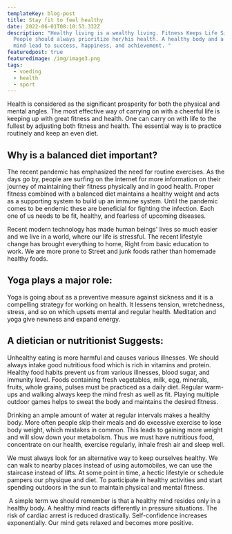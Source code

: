 ```yaml
---
templateKey: blog-post
title: Stay fit to feel healthy
date: 2022-06-01T08:10:53.332Z
description: "Healthy living is a wealthy living. Fitness Keeps Life Simple.
  People should always prioritize her/his health. A healthy body and a happy
  mind lead to success, happiness, and achievement. "
featuredpost: true
featuredimage: /img/image3.png
tags:
  - voeding
  - health
  - sport
---
```

Health is considered as the significant prosperity for both the physical and mental angles. The most effective way of carrying on with a cheerful life is keeping up with great fitness and health. One can carry on with life to the fullest by adjusting both fitness and health. The essential way is to practice routinely and keep an even diet.

## Why is a balanced diet important? 

The recent pandemic has emphasized the need for routine exercises. As the days go by, people are surfing on the internet for more information on their journey of maintaining their fitness physically and in good health. Proper fitness combined with a balanced diet maintains a healthy weight and acts as a supporting system to build up an immune system. Until the pandemic comes to be endemic these are beneficial for fighting the infection. Each one of us needs to be fit, healthy, and fearless of upcoming diseases.

Recent modern technology has made human beings' lives so much easier and we live in a world, where our life is stressful. The recent lifestyle change has brought everything to home, Right from basic education to work. We are more prone to Street and junk foods rather than homemade healthy foods.



## Yoga plays a major role:

Yoga is going about as a preventive measure against sickness and it is a compelling strategy for working on health. It lessens tension, wretchedness, stress, and so on which upsets mental and regular health. Meditation and yoga give newness and expand energy.



## A dietician or nutritionist Suggests:

Unhealthy eating is more harmful and causes various illnesses. We should always intake good nutritious food which is rich in vitamins and protein. Healthy food habits prevent us from various illnesses, blood sugar, and immunity level. Foods containing fresh vegetables, milk, egg, minerals, fruits, whole grains, pulses must be practiced as a daily diet. Regular warm-ups and walking always keep the mind fresh as well as fit. Playing multiple outdoor games helps to sweat the body and maintains the desired fitness.

Drinking an ample amount of water at regular intervals makes a healthy body. More often people skip their meals and do excessive exercise to lose body weight, which mistakes in common. This leads to gaining more weight and will slow down your metabolism. Thus we must have nutritious food, concentrate on our health, exercise regularly, inhale fresh air and sleep well.

We must always look for an alternative way to keep ourselves healthy. We can walk to nearby places instead of using automobiles, we can use the staircase instead of lifts. At some point in time, a hectic lifestyle or schedule pampers our physique and diet. To participate in healthy activities and start spending outdoors in the sun to maintain physical and mental fitness.

 A simple term we should remember is that a healthy mind resides only in a healthy body. A healthy mind reacts differently in pressure situations. The risk of cardiac arrest is reduced drastically. Self-confidence increases exponentially. Our mind gets relaxed and becomes more positive.